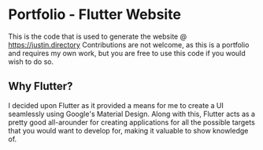 # Portfolio - Flutter Website

This is the code that is used to generate the website @ https://justin.directory
Contributions are not welcome, as this is a portfolio and requires my own work, but you are free to use this code if you would wish to do so.

## Why Flutter?

I decided upon Flutter as it provided a means for me to create a UI seamlessly using Google's Material Design.
Along with this, Flutter acts as a pretty good all-arounder for creating applications for all the possible targets that you would want to develop for, making it valuable to show knowledge of.
